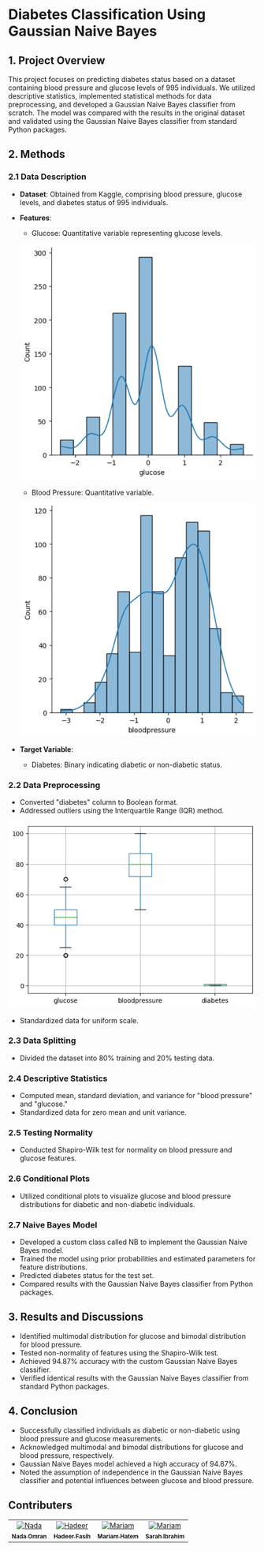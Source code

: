 # Diabetes Classification Using Gaussian Naive Bayes

## 1. Project Overview

This project focuses on predicting diabetes status based on a dataset containing blood pressure and glucose levels of 995 individuals. We utilized descriptive statistics, implemented statistical methods for data preprocessing, and developed a Gaussian Naive Bayes classifier from scratch. The model was compared with the results in the original dataset and validated using the Gaussian Naive Bayes classifier from standard Python packages.

## 2. Methods

### 2.1 Data Description

- **Dataset**: Obtained from Kaggle, comprising blood pressure, glucose levels, and diabetes status of 995 individuals.
- **Features**:
  - Glucose: Quantitative variable representing glucose levels.

  ![Glucose Histogram](Image/glucose.png)

  - Blood Pressure: Quantitative variable.

  ![Blood Pressure Histogram](Image/pressure.png)
  
- **Target Variable**:
  - Diabetes: Binary indicating diabetic or non-diabetic status.

### 2.2 Data Preprocessing

- Converted "diabetes" column to Boolean format.
- Addressed outliers using the Interquartile Range (IQR) method.

![Box plot](Image/outliers.png)

- Standardized data for uniform scale.

### 2.3 Data Splitting

- Divided the dataset into 80% training and 20% testing data.

### 2.4 Descriptive Statistics

- Computed mean, standard deviation, and variance for "blood pressure" and "glucose."
- Standardized data for zero mean and unit variance.

### 2.5 Testing Normality

- Conducted Shapiro-Wilk test for normality on blood pressure and glucose features.

### 2.6 Conditional Plots

- Utilized conditional plots to visualize glucose and blood pressure distributions for diabetic and non-diabetic individuals.

### 2.7 Naive Bayes Model

- Developed a custom class called NB to implement the Gaussian Naive Bayes model.
- Trained the model using prior probabilities and estimated parameters for feature distributions.
- Predicted diabetes status for the test set.
- Compared results with the Gaussian Naive Bayes classifier from Python packages.

## 3. Results and Discussions

- Identified multimodal distribution for glucose and bimodal distribution for blood pressure.
- Tested non-normality of features using the Shapiro-Wilk test.
- Achieved 94.87% accuracy with the custom Gaussian Naive Bayes classifier.
- Verified identical results with the Gaussian Naive Bayes classifier from standard Python packages.

## 4. Conclusion

- Successfully classified individuals as diabetic or non-diabetic using blood pressure and glucose measurements.
- Acknowledged multimodal and bimodal distributions for glucose and blood pressure, respectively.
- Gaussian Naive Bayes model achieved a high accuracy of 94.87%.
- Noted the assumption of independence in the Gaussian Naive Bayes classifier and potential influences between glucose and blood pressure.
## Contributers

<table>
  <tr>
   <td align="center">
      <a href="https://github.com/Nadaaomran">
        <img src="https://avatars.githubusercontent.com/u/104179154?v=4" width="100px;" alt="Nada"/>
        <br />
        <sub><b>Nada Omran</b></sub>
      </a>
      <br />
    </td>
    <td align="center">
      <a href="https://github.com/hadeerfasih">
        <img src="https://avatars.githubusercontent.com/u/104545742?v=4" width="100px;" alt="Hadeer"/>
        <br />
        <sub><b>Hadeer Fasih</b></sub>
      </a>
      <br />
    </td>
   <td align="center">
      <a href="https://github.com/Mariam-Hatem">
        <img src="https://avatars.githubusercontent.com/u/115348754?v=4" width="100px;" alt="Mariam"/>
        <br />
        <sub><b>Mariam Hatem</b></sub>
      </a>
      <br />
    <td align="center">
      <a href="https://github.com/sarah1ibrahim">
        <img src="https://avatars.githubusercontent.com/u/115026687?v=4" width="100px;" alt="Mariam"/>
        <br />
        <sub><b>Sarah Ibrahim</b></sub>
      </a>
      <br />

  </tr>
</table>
